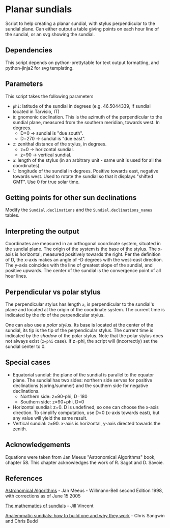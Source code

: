 # Planar sundials
Script to help creating a planar sundial, with stylus perpendicular to the sundial plane.
Can either output a table giving points on each hour line of the sundial, or an svg showing the sundial.

## Dependencies
This script depends on python-prettytable for text output formatting, and python-jinja2 for svg templating.

## Parameters
This script takes the following parameters
- `phi`: latitude of the sundial in degrees (e.g. 46.5044339, if sundial located in Tarvisio, IT)
- `D`: gnomonic declination. This is the azimuth of the perpendicular to the sundial plane, measured from the southern meridian, towards west. In degrees.
    - D=0 -> sundial is "due south".
    - D=270 -> sundial is "due east".
- `z`: zenithal distance of the stylus, in degrees.
    - z=0 -> horizontal sundial.
    - z=90 -> vertical sundial.
- `a`: length of the stylus (in an arbitrary unit - same unit is used for all the coordinates).
- `l`: longitude of the sundial in degrees. Positive towards east, negative towards west. Used to rotate the sundial so that it displays "shifted GMT". Use 0 for true solar time.

## Getting points for other sun declinations
Modify the `Sundial.declinations` and the `Sundial.declinations_names` tables.

## Interpreting the output
Coordinates are measured in an orthogonal coordinate system, situated in the sundial plane.
The origin of the system is the base of the stylus. The x-axis is horizontal, measured positively towards the right.
Per the definition of D, the x-axis makes an angle of -D degrees with the west-east direction.
The y-axis coincides with the line of greatest slope of the sundial, and positive upwards.
The center of the sundial is the convergence point of all hour lines.

## Perpendicular vs polar stylus
The perpendicular stylus has length `a`, is perpendicular to the sundial's plane and located at the origin of the coordinate system.
The current time is indicated by the *tip* of the perpendicular stylus.

One can also use a *polar stylus*. Its base is located at the center of the sundial, its tip is the tip of the perpendicular stylus.
The current time is indicated by the *shadow* of the polar stylus. Note that the polar stylus does not always exist (`z=phi` case). If z=phi, the script will (incorrectly) set the sundial center to 0.

## Special cases
- Equatorial sundial: the plane of the sundial is parallel to the equator plane. The sundial has two sides: northern side serves for positive declinations (spring/summer) and the southern side for negative declinations.
    - Northern side: z=90-phi, D=180
    - Southern side: z=90+phi, D=0
- Horizontal sundial: z=0. D is undefined, so one can choose the x-axis direction. To simplify computation, use D=0 (x-axis towards east), but any value will yield the same result.
- Vertical sundial: z=90. x-axis is horizontal, y-axis directed towards the zenith.

## Acknowledgements
Equations were taken from Jan Meeus "Astronomical Algorithms" book, chapter 58. This chapter acknowledges the work of R. Sagot and D. Savoie.

## References
[Astronomical Algorithms](https://www.willbell.com/math/mc1) - Jan Meeus - Willmann-Bell second Edition 1998, with corrections as of June 15 2005

[The mathematics of sundials](https://files.eric.ed.gov/ltext/EJ802706.pdf) - Jill Vincent

[Analemmatic sundials: how to build one and why they work](https://plus.maths.org/content/os/issue11/features/sundials/index) - Chris Sangwin and Chris Budd
